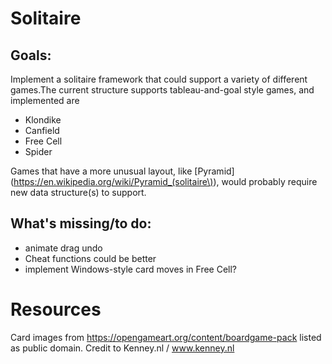 # Solitaire

## Goals:

Implement a solitaire framework that could support a variety of different games.The current
structure supports tableau-and-goal style games, and implemented are

* Klondike
* Canfield
* Free Cell
* Spider

Games that have a more unusual layout, like [Pyramid](https://en.wikipedia.org/wiki/Pyramid_(solitaire\)),
would probably require new data structure(s) to support.

## What's missing/to do:

* animate drag undo
* Cheat functions could be better
* implement Windows-style card moves in Free Cell?

# Resources

Card images from https://opengameart.org/content/boardgame-pack listed as public domain. Credit to Kenney.nl / www.kenney.nl

